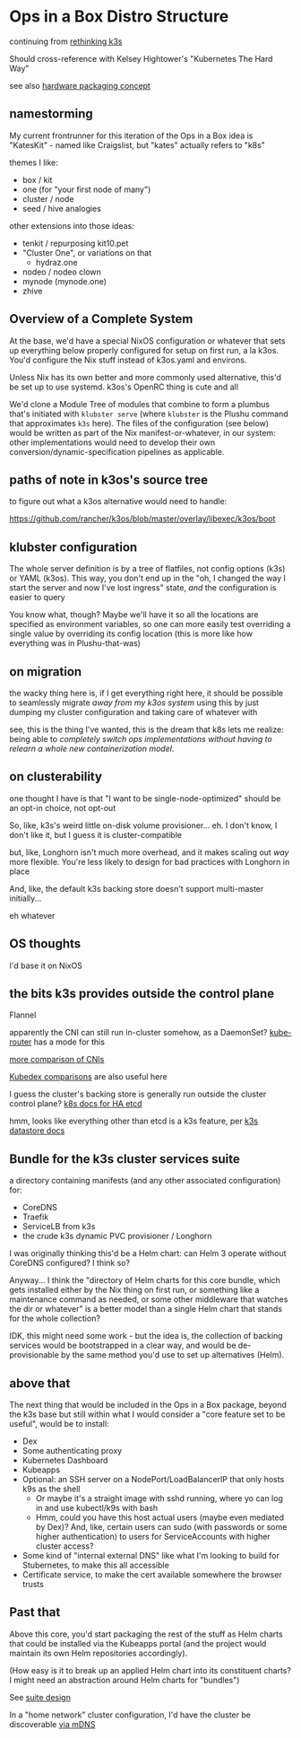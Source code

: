 # Ops in a Box Distro Structure

continuing from [rethinking k3s](b5a2f-74yvw-g59sd-qbv5w-hfq4j)

Should cross-reference with Kelsey Hightower's "Kubernetes The Hard Way"

see also [hardware packaging concept](bach6-b6ajg-tqajt-er2cr-9wj00)

## namestorming

My current frontrunner for this iteration of the Ops in a Box idea is "KatesKit" - named like Craigslist, but "kates" actually refers to "k8s"

themes I like:

- box / kit
- one (for "your first node of many")
- cluster / node
- seed / hive analogies

other extensions into those ideas:

- tenkit / repurposing kit10.pet
- "Cluster One", or variations on that
  - hydraz.one
- nodeo / nodeo clown
- mynode (mynode.one)
- zhive

## Overview of a Complete System

At the base, we'd have a special NixOS configuration or whatever that sets up everything below properly configured for setup on first run, a la k3os. You'd configure the Nix stuff instead of k3os.yaml and environs.

Unless Nix has its own better and more commonly used alternative, this'd be set up to use systemd. k3os's OpenRC thing is cute and all

We'd clone a Module Tree of modules that combine to form a plumbus that's initiated with `klubster serve` (where `klubster` is the Plushu command that approximates `k3s` here). The files of the configuration (see below) would be written as part of the Nix manifest-or-whatever, in our system: other implementations would need to develop their own conversion/dynamic-specification pipelines as applicable.

## paths of note in k3os's source tree

to figure out what a k3os alternative would need to handle:

https://github.com/rancher/k3os/blob/master/overlay/libexec/k3os/boot

## klubster configuration

The whole server definition is by a tree of flatfiles, not config options (k3s) or YAML (k3os). This way, you don't end up in the "oh, I changed the way I start the server and now I've lost ingress" state, *and* the configuration is easier to query

You know what, though? Maybe we'll have it so all the locations are specified as environment variables, so one can more easily test overriding a single value by overriding its config location (this is more like how everything was in Plushu-that-was)

## on migration

the wacky thing here is, if I get everything right here, it should be possible to seamlessly migrate *away from my k3os system* using this by just dumping my cluster configuration and taking care of whatever with

see, this is the thing I've wanted, this is the dream that k8s lets me realize: being able to *completely switch ops implementations without having to relearn a whole new containerization model*.

## on clusterability

one thought I have is that "I want to be single-node-optimized" should be an opt-in choice, not opt-out

So, like, k3s's weird little on-disk volume provisioner... eh. I don't know, I don't like it, but I guess it is cluster-compatible

but, like, Longhorn isn't much more overhead, and it makes scaling out *way* more flexible. You're less likely to design for bad practices with Longhorn in place

And, like, the default k3s backing store doesn't support multi-master initially...

eh whatever

## OS thoughts

I'd base it on NixOS

## the bits k3s provides outside the control plane

Flannel

apparently the CNI can still run in-cluster somehow, as a DaemonSet? [kube-router](https://github.com/cloudnativelabs/kube-router) has a mode for this

[more comparison of CNIs](https://itnext.io/benchmark-results-of-kubernetes-network-plugins-cni-over-10gbit-s-network-updated-april-2019-4a9886efe9c4)

[Kubedex comparisons](https://kubedex.com/category/comparisons/) are also useful here

I guess the cluster's backing store is generally run outside the cluster control plane? [k8s docs for HA etcd](https://kubernetes.io/docs/setup/production-environment/tools/kubeadm/setup-ha-etcd-with-kubeadm/)

hmm, looks like everything other than etcd is a k3s feature, per [k3s datastore docs](https://rancher.com/docs/k3s/latest/en/installation/datastore/)

## Bundle for the k3s cluster services suite

a directory containing manifests (and any other associated configuration) for:

- CoreDNS
- Traefik
- ServiceLB from k3s
- the crude k3s dynamic PVC provisioner / Longhorn

I was originally thinking this'd be a Helm chart: can Helm 3 operate without CoreDNS configured? I think so?

Anyway... I think the "directory of Helm charts for this core bundle, which gets installed either by the Nix thing on first run, or something like a maintenance command as needed, or some other middleware that watches the dir or whatever" is a better model than a single Helm chart that stands for the whole collection?

IDK, this might need some work - but the idea is, the collection of backing services would be bootstrapped in a clear way, and would be de-provisionable by the same method you'd use to set up alternatives (Helm).

## above that

The next thing that would be included in the Ops in a Box package, beyond the k3s base but still within what I would consider a "core feature set to be useful", would be to install:

- Dex
- Some authenticating proxy
- Kubernetes Dashboard
- Kubeapps
- Optional: an SSH server on a NodePort/LoadBalancerIP that only hosts k9s as the shell
  - Or maybe it's a straight image with sshd running, where yo can log in and use kubectl/k9s with bash
  - Hmm, could you have this host actual users (maybe even mediated by Dex)? And, like, certain users can sudo (with passwords or some higher authentication) to users for ServiceAccounts with higher cluster access?
- Some kind of "internal external DNS" like what I'm looking to build for Stubernetes, to make this all accessible
- Certificate service, to make the cert available somewhere the browser trusts

## Past that

Above this core, you'd start packaging the rest of the stuff as Helm charts that could be installed via the Kubeapps portal (and the project would maintain its own Helm repositories accordingly).

(How easy is it to break up an applied Helm chart into its constituent charts? I might need an abstraction around Helm charts for "bundles")

See [suite design](mtwmg-gw5d6-m5a4q-ded6h-dkz12)

In a "home network" cluster configuration, I'd have the cluster be discoverable [via mDNS](g8t4j-w7e5t-0g9rc-6h9p6-4y3wn)
